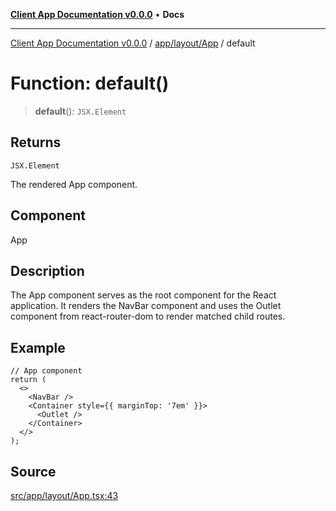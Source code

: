 [**Client App Documentation v0.0.0**](../../../../README.md) • **Docs**

***

[Client App Documentation v0.0.0](../../../../README.md) / [app/layout/App](../README.md) / default

# Function: default()

> **default**(): `JSX.Element`

## Returns

`JSX.Element`

The rendered App component.

## Component

App

## Description

The App component serves as the root component for the React application.
It renders the NavBar component and uses the Outlet component from react-router-dom to render matched child routes.

## Example

```tsx
// App component
return (
  <>
    <NavBar />
    <Container style={{ marginTop: '7em' }}>
      <Outlet />
    </Container>
  </>
);
```

## Source

[src/app/layout/App.tsx:43](https://github.com/jimmykurian/Reactivities/blob/c2b83f2afb021f3781b26a719c82722d16787bac/client-app/src/app/layout/App.tsx#L43)
